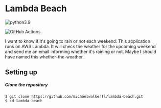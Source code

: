 # Lambda Beach


![python3.9](https://img.shields.io/badge/python-3.9-brightgreen.svg?style=for-the-badge&logo=python&logoColor=ffdd54)

![GitHub Actions](https://img.shields.io/badge/github%20actions-%232671E5.svg?style=for-the-badge&logo=githubactions&logoColor=white)  

I want to know if it's going to rain or not each weekend. This application runs on AWS Lambda. It will check the weather for the upcoming weekend and send me an email informing whether it's raining or not. Maybe I should have named this whether-the-weather.
## Setting up

##### Clone the repository 

```
$ git clone https://github.com/michaelwalkerfl/lambda-beach.git
$ cd lambda-beach
```
